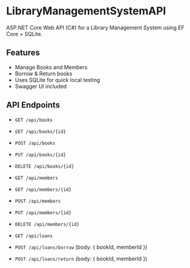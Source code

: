 # LibraryManagementSystemAPI

ASP.NET Core Web API (C#) for a Library Management System using EF Core + SQLite.

## Features
- Manage Books and Members
- Borrow & Return books
- Uses SQLite for quick local testing
- Swagger UI included

## API Endpoints
- `GET /api/books`
- `GET /api/books/{id}`
- `POST /api/books`
- `PUT /api/books/{id}`
- `DELETE /api/books/{id}`

- `GET /api/members`
- `GET /api/members/{id}`
- `POST /api/members`
- `PUT /api/members/{id}`
- `DELETE /api/members/{id}`

- `GET /api/loans`
- `POST /api/loans/borrow`  (body: { bookId, memberId })
- `POST /api/loans/return`  (body: { bookId, memberId })

